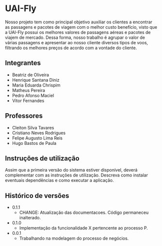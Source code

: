 # UAI-Fly

   Nosso projeto tem como principal objetivo auxiliar os clientes a encontrar as passagens e pacotes de viagem com o melhor custo benefício, visto que a UAI-Fly possui os melhores valores de passagens aéreas e pacotes de viajem de mercado. Dessa forma, nosso trabalho é agrupar o valor de várias passagens e apresentar ao nosso cliente diversos tipos de voos, filtrando os melhores preços de acordo com a vontade do cliente.
   
## Integrantes

* Beatriz de Oliveira
* Henrique Santana Diniz
* Maria Eduarda Chrispim
* Matheus Pereira
* Pedro Afonso Maciel
* Vitor Fernandes

## Professores

* Cleiton Silva Tavares
* Cristiano Neves Rodrigues
* Felipe Augusto Lima Reis
* Hugo Bastos de Paula

## Instruções de utilização

Assim que a primeira versão do sistema estiver disponível, deverá complementar com as instruções de utilização. Descreva como instalar eventuais dependências e como executar a aplicação.

## Histórico de versões

* 0.1.1
    * CHANGE: Atualização das documentacoes. Código permaneceu inalterado.
* 0.1.0
    * Implementação da funcionalidade X pertencente ao processo P.
* 0.0.1
    * Trabalhando na modelagem do processo de negócios.

